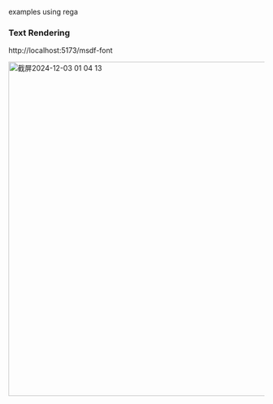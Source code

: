 examples using rega

### Text Rendering

http://localhost:5173/msdf-font

<img width="658" alt="截屏2024-12-03 01 04 13" src="https://github.com/user-attachments/assets/4552c324-1b1e-4709-9a3b-640b52824699">
